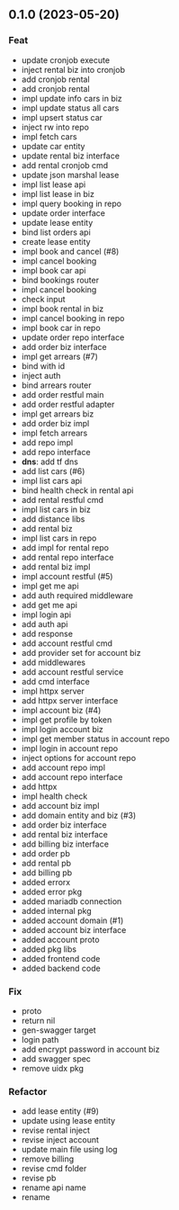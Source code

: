 ## 0.1.0 (2023-05-20)

### Feat

- update cronjob execute
- inject rental biz into cronjob
- add cronjob rental
- add cronjob rental
- impl update info cars in biz
- impl update status all cars
- impl upsert status car
- inject rw into repo
- impl fetch cars
- update car entity
- update rental biz interface
- add rental cronjob cmd
- update json marshal lease
- impl list lease api
- impl list lease in biz
- impl query booking in repo
- update order interface
- update lease entity
- bind list orders api
- create lease entity
- impl book and cancel (#8)
- impl cancel booking
- impl book car api
- bind bookings router
- impl cancel booking
- check input
- impl book rental in biz
- impl cancel booking in repo
- impl book car in repo
- update order repo interface
- add order biz interface
- impl get arrears (#7)
- bind with id
- inject auth
- bind arrears router
- add order restful main
- add order restful adapter
- impl get arrears biz
- add order biz impl
- impl fetch arrears
- add repo impl
- add repo interface
- **dns**: add tf dns
- add list cars (#6)
- impl list cars api
- bind health check in rental api
- add rental restful cmd
- impl list cars in biz
- add distance libs
- add rental biz
- impl list cars in repo
- add impl for rental repo
- add rental repo interface
- add rental biz impl
- impl account restful (#5)
- impl get me api
- add auth required middleware
- add get me api
- impl login api
- add auth api
- add response
- add account restful cmd
- add provider set for account biz
- add middlewares
- add account restful service
- add cmd interface
- impl httpx server
- add httpx server interface
- impl account biz (#4)
- impl get profile by token
- impl login account biz
- impl get member status in account repo
- impl login in account repo
- inject options for account repo
- add account repo impl
- add account repo interface
- add httpx
- impl health check
- add account biz impl
- add domain entity and biz (#3)
- add order biz interface
- add rental biz interface
- add billing biz interface
- add order pb
- add rental pb
- add billing pb
- added errorx
- added error pkg
- added mariadb connection
- added internal pkg
- added account domain (#1)
- added account biz interface
- added account proto
- added pkg libs
- added frontend code
- added backend code

### Fix

- proto
- return nil
- gen-swagger target
- login path
- add encrypt password in account biz
- add swagger spec
- remove uidx pkg

### Refactor

- add lease entity (#9)
- update using lease entity
- revise rental inject
- revise inject account
- update main file using log
- remove billing
- revise cmd folder
- revise pb
- rename api name
- rename
